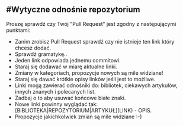 #Wytyczne odnośnie repozytorium
---
 Proszę sprawdź czy Twój "Pull Request" jest zgodny z następującymi punktami:

* Zanim zrobisz Pull Request sprawdź czy nie istnieje ten link który chcesz dodać.
* Sprawdź gramatykę..
* Jeden link odpowiada jednemu commitowi.
* Staraj się dodawać w miarę aktualne linki.
* Zmiany w kategoriach, propozycje nowych są mile widziane!
* Staraj się dawać krótkie opisy linków jeśli jest to możliwe.
* Linki mogą zawierać odnośniki do: bibliotek, ciekawych artykułów, innych znanych i polecanych list.
* Zadbaj o to aby usuwać końcowe białe znaki.
* Nowe linki powinny wyglądać tak: \[BIBLIOTEKA|REPOZYTORIUM|ARTYKUŁ\]\(LINK\) - OPIS. 
* Propozycje jakichkolwiek zmian są mile widziane :-)

